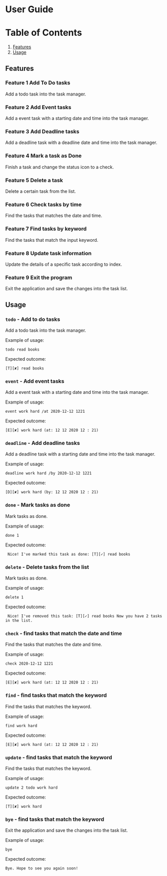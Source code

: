 # User Guide
# Table of Contents

1. [Features](#Features)
2. [Usage](#Usage)

## Features <a name="Features"></a>

### Feature 1 Add To Do tasks
Add a todo task into the task manager.


### Feature 2 Add Event tasks
Add a event task with a starting date and time into the task manager.


### Feature 3 Add Deadline tasks
Add a deadline task with a deadline date and time into the task manager.


### Feature 4 Mark a task as Done
Finish a task and change the status icon to a check.

### Feature 5 Delete a task
Delete a certain task from the list.


### Feature 6 Check tasks by time
Find the tasks that matches the date and time.


### Feature 7 Find tasks by keyword
Find the tasks that match the input keyword.


### Feature 8 Update task information
Update the details of a specific task according to index.


### Feature 9 Exit the program
Exit the application and save the changes into the task list.



## Usage <a name="Usage"></a>

### `todo` - Add to do tasks

Add a todo task into the task manager. 

Example of usage: 

`todo read books`

Expected outcome:

`[T][✘] read books`

### `event` - Add event tasks

Add a event task with a starting date and time into the task manager.

Example of usage: 

`event work hard /at 2020-12-12 1221`

Expected outcome:

`[E][✘] work hard (at: 12 12 2020 12 : 21)`

### `deadline` - Add deadline tasks

Add a deadline task with a starting date and time into the task manager.

Example of usage: 

`deadline work hard /by 2020-12-12 1221`

Expected outcome:

`[D][✘] work hard (by: 12 12 2020 12 : 21)`

### `done` - Mark tasks as done

Mark tasks as done.

Example of usage: 

`done 1`

Expected outcome:

` Nice! I've marked this task as done:
         [T][✓] read books`

### `delete` - Delete tasks from the list

Mark tasks as done.

Example of usage: 

`delete 1`

Expected outcome:

` Nice! I've removed this task:
         [T][✓] read books
  Now you have 2 tasks in the list.`
  
### `check` - find tasks that match the date and time
 
Find the tasks that matches the date and time.
 
 Example of usage: 
 
 `check 2020-12-12 1221`
 
 Expected outcome:
 
`[E][✘] work hard (at: 12 12 2020 12 : 21)`

### `find` - find tasks that match the keyword
 
Find the tasks that matches the keyword.
 
 Example of usage: 
 
 `find work hard`
 
 Expected outcome:
 
`[E][✘] work hard (at: 12 12 2020 12 : 21)`

### `update` - find tasks that match the keyword
 
Find the tasks that matches the keyword.
 
 Example of usage: 
 
 `update 2 todo work hard`
 
 Expected outcome:
 
`[T][✘] work hard`

   

### `bye` - find tasks that match the keyword
 
Exit the application and save the changes into the task list.
 
 Example of usage: 
 
 `bye`
 
 Expected outcome:
 
`Bye. Hope to see you again soon!`


